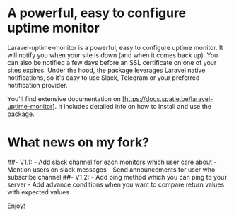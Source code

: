 # A powerful, easy to configure uptime monitor

Laravel-uptime-monitor is a powerful, easy to configure uptime monitor. It will notify you when your site is down (and when it comes back up). You can also be notified a few days before an SSL certificate on one of your sites expires. Under the hood, the package leverages Laravel native notifications, so it's easy to use Slack, Telegram or your preferred notification provider.

You'll find extensive documentation on [https://docs.spatie.be/laravel-uptime-monitor]. It includes detailed info on how to install and use the package.

# What news on my fork?

##- V1.1:
    - Add slack channel for each monitors which user care about
    - Mention users on slack messages
    - Send announcements for user who subscribe channel
##- V1.2:
    - Add ping method which you can ping to your server
    - Add advance conditions when you want to compare return values with expected values
    
Enjoy!
